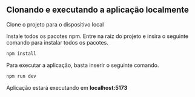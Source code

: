 ## Clonando e executando a aplicação localmente

Clone o projeto para o dispositivo local

Instale todos os pacotes npm. Entre na raiz do projeto e insira o seguinte comando para instalar todos os pacotes.

```bash
npm install
```

Para executar a aplicação, basta inserir o seguinte comando.

```bash
npm run dev
```

Aplicação estará executando em **localhost:5173**

